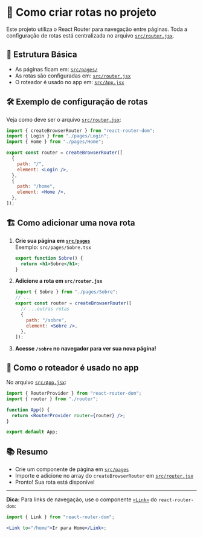 # 🚦 Como criar rotas no projeto

Este projeto utiliza o React Router para navegação entre páginas. Toda a configuração de rotas está centralizada no arquivo [`src/router.jsx`](/src/router.jsx).

## 📁 Estrutura Básica

- As páginas ficam em: [`src/pages/`](/src/pages/)
- As rotas são configuradas em: [`src/router.jsx`](/src/router.jsx)
- O roteador é usado no app em: [`src/App.jsx`](/src/App.jsx)

## 🛠️ Exemplo de configuração de rotas

Veja como deve ser o arquivo [`src/router.jsx`](/src/router.jsx):

```jsx
import { createBrowserRouter } from "react-router-dom";
import { Login } from "./pages/Login";
import { Home } from "./pages/Home";

export const router = createBrowserRouter([
  {
    path: "/",
    element: <Login />,
  },
  {
    path: "/home",
    element: <Home />,
  },
]);
```

## 🏗️ Como adicionar uma nova rota

1. **Crie sua página em [`src/pages`](/src/pages/)**  
   Exemplo: `src/pages/Sobre.tsx`

   ```jsx
   export function Sobre() {
     return <h1>Sobre</h1>;
   }
   ```

2. **Adicione a rota em `src/router.jsx`**

   ```jsx
   import { Sobre } from "./pages/Sobre";
   // ...
   export const router = createBrowserRouter([
     // ...outras rotas
     {
       path: "/sobre",
       element: <Sobre />,
     },
   ]);
   ```

3. **Acesse `/sobre` no navegador para ver sua nova página!**

## 🚀 Como o roteador é usado no app

No arquivo [`src/App.jsx`](../../App.jsx):

```jsx
import { RouterProvider } from "react-router-dom";
import { router } from "./router";

function App() {
  return <RouterProvider router={router} />;
}

export default App;
```

## 📚 Resumo

- Crie um componente de página em [`src/pages`](/src/pages/)
- Importe e adicione no array do `createBrowserRouter` em [`src/router.jsx`](/src/router.jsx)
- Pronto! Sua rota está disponível

---

**Dica:** Para links de navegação, use o componente [`<Link>`](/src/documentation/Components/Link.md) do `react-router-dom`:

```jsx
import { Link } from "react-router-dom";

<Link to="/home">Ir para Home</Link>;
```
